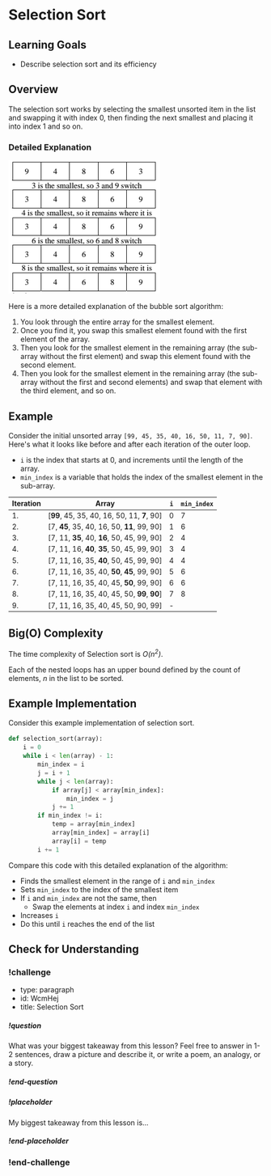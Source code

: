 # Selection Sort

## Learning Goals

- Describe selection sort and its efficiency

## Overview

The selection sort works by selecting the smallest unsorted item in the list and swapping it with index 0, then finding the next smallest and placing it into index 1 and so on.

### Detailed Explanation

![Selection Sort Example](../assets/sorting-algos/selection-sort.png)

Here is a more detailed explanation of the bubble sort algorithm:

1. You look through the entire array for the smallest element.
1. Once you find it, you swap this smallest element found with the first element of the array.
1. Then you look for the smallest element in the remaining array (the sub-array without the first element) and swap this element found with the second element.
1. Then you look for the smallest element in the remaining array (the sub-array without the first and second elements) and swap that element with the third element, and so on.

## Example

Consider the initial unsorted array `[99, 45, 35, 40, 16, 50, 11, 7, 90]`. Here's what it looks like before and after each iteration of the outer loop.

- `i` is the index that starts at 0, and increments until the length of the array.
- `min_index` is a variable that holds the index of the smallest element in the sub-array.

| Iteration | Array                                       | `i` | `min_index` |
| --------- | ------------------------------------------- | --- | ----------- |
| 1.        | [**99**, 45, 35, 40, 16, 50, 11, **7**, 90] | 0   | 7           |
| 2.        | [7, **45**, 35, 40, 16, 50, **11**, 99, 90] | 1   | 6           |
| 3.        | [7, 11, **35**, 40, **16**, 50, 45, 99, 90] | 2   | 4           |
| 4.        | [7, 11, 16, **40**, **35**, 50, 45, 99, 90] | 3   | 4           |
| 5.        | [7, 11, 16, 35, **40**, 50, 45, 99, 90]     | 4   | 4           |
| 6.        | [7, 11, 16, 35, 40, **50**, **45**, 99, 90] | 5   | 6           |
| 7.        | [7, 11, 16, 35, 40, 45, **50**, 99, 90]     | 6   | 6           |
| 8.        | [7, 11, 16, 35, 40, 45, 50, **99**, **90**] | 7   | 8           |
| 9.        | [7, 11, 16, 35, 40, 45, 50, 90, 99]         | -   |             |

## Big(O) Complexity

The time complexity of Selection sort is _O(n<sup>2</sup>)_.

Each of the nested loops has an upper bound defined by the count of elements, _n_ in the list to be sorted.

## Example Implementation

Consider this example implementation of selection sort.

```python
def selection_sort(array):
    i = 0
    while i < len(array) - 1:
        min_index = i
        j = i + 1
        while j < len(array):
            if array[j] < array[min_index]:
                min_index = j
            j += 1
        if min_index != i:
            temp = array[min_index]
            array[min_index] = array[i]
            array[i] = temp
        i += 1
```

Compare this code with this detailed explanation of the algorithm:

- Finds the smallest element in the range of `i` and `min_index`
- Sets `min_index` to the index of the smallest item
- If `i` and `min_index` are not the same, then
  - Swap the elements at index `i` and index `min_index`
- Increases `i`
- Do this until `i` reaches the end of the list

## Check for Understanding

<!-- Question Takeaway -->
<!-- prettier-ignore-start -->
### !challenge
* type: paragraph
* id: WcmHej
* title: Selection Sort
##### !question

What was your biggest takeaway from this lesson? Feel free to answer in 1-2 sentences, draw a picture and describe it, or write a poem, an analogy, or a story.

##### !end-question
##### !placeholder

My biggest takeaway from this lesson is...

##### !end-placeholder
### !end-challenge
<!-- prettier-ignore-end -->
